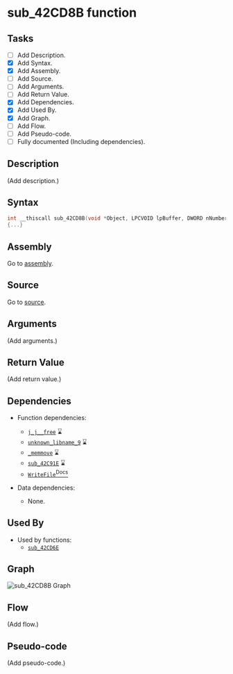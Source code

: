 # sub_42CD8B function

## Tasks

- [ ] Add Description.
- [X] Add Syntax.
- [X] Add Assembly.
- [ ] Add Source.
- [ ] Add Arguments.
- [ ] Add Return Value.
- [X] Add Dependencies.
- [X] Add Used By.
- [X] Add Graph.
- [ ] Add Flow.
- [ ] Add Pseudo-code.
- [ ] Fully documented (Including dependencies).

## Description

(Add description.)

## Syntax

```c
int __thiscall sub_42CD8B(void *Object, LPCVOID lpBuffer, DWORD nNumberOfBytesToWrite)
{...}
```

## Assembly

Go to [assembly](../asm/sub_42CD8B.asm).

## Source

Go to [source](../cc/sub_42CD8B.cc).

## Arguments

(Add arguments.)

## Return Value

(Add return value.)

## Dependencies

* Function dependencies:
  * [`j_j__free`](j_j__free.md) ⌛
  * [`unknown_libname_9`](unknown_libname_9.md) ⌛
  * [`_memmove`](_memmove.md) ⌛
  * [`sub_42C91E`](sub_42C91E.md) ⌛
  * [`WriteFile`<sup>Docs</sup>](https://docs.microsoft.com/en-us/windows/win32/api/fileapi/nf-fileapi-writefile)


* Data dependencies:
  * None.

## Used By

* Used by functions:
  * [`sub_42CD6E`](../md/sub_42CD6E.md)

## Graph

![sub_42CD8B Graph](../svg/sub_42CD8B.svg "sub_42CD8B Graph")

## Flow

(Add flow.)

## Pseudo-code

(Add pseudo-code.)
